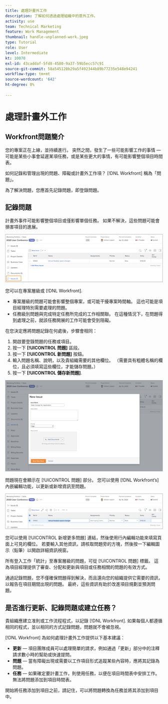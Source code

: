 ```yaml
---
title: 處理計畫外工作
description: 了解如何透過處理組織中的意外工作。
activity: use
team: Technical Marketing
feature: Work Management
thumbnail: handle-unplanned-work.jpeg
type: Tutorial
role: User
level: Intermediate
kt: 10070
exl-id: 43caddaf-5fd8-4580-9a37-59b5ecc57c91
source-git-commit: 58a545120b29a5f492344b89b77235e548e94241
workflow-type: tm+mt
source-wordcount: '642'
ht-degree: 0%

---
```


# 處理計畫外工作

## Workfront問題簡介

您的專案正在上線，並持續進行。 突然之間，發生了一些可能影響工作的事情 — 可能是某些小事會延遲某項任務，或是某些更大的事情，有可能影響整個項目時間表。

如何記錄和管理出現的問題、障礙或計畫外工作項？ [!DNL Workfront] 稱為「問題」。

為了解決問題，您應首先記錄問題，即登錄問題。

## 記錄問題

計畫外事件可能影響整個項目或僅影響單個任務。 如果不解決，這些問題可能會損害項目的進展。

![的影像 [!UICONTROL 問題] 區段 [!DNL Workfront]](assets/01-issue-list-project-level-generic.png)

您可以在專案層級或 [!DNL Workfront].

* 專案層級的問題可能會影響整個專案，或可能干擾專案時間軸。 這也可能是項目經理特別需要處理的問題。
* 任務級別問題與完成特定任務所完成的工作相關聯。 在這種情況下，在問題得到處理之前，就該任務開展的工作可能會受到阻礙。

在您決定應將問題記錄在何處後，步驟會相同：

1. 開啟要登錄問題的任務或項目。
1. 按一下 **[!UICONTROL 問題]** 區段。
1. 按一下 **[!UICONTROL 新問題]** 按鈕。
1. 輸入問題名稱、說明，以及貴組織需要的其他欄位。 （需要具有粗體名稱的欄位，且必須填寫這些欄位，才能儲存問題。）
1. 按一下 **[!UICONTROL 儲存新問題]**.

![的影像 [!UICONTROL 新問題] 視窗 [!DNL Workfront]](assets/02-create-issue-details-window.png)

問題現在會顯示在 [!UICONTROL 問題] 部分。 您可以使用 [!DNL Workfront’s] 內嵌編輯功能，以更新或新增資訊至問題。

![的影像 [!DNL Workfront’s] 內嵌編輯功能，以更新或新增資訊至問題](assets/03-issue-list-inline-editing.png)

您可以使用 [!UICONTROL 新增更多問題] 連結，然後使用行內編輯功能來填寫頁面上可見的欄位。 若要輸入其他資訊，請核取問題旁的方塊，然後按一下編輯圖示（鉛筆）以開啟詳細資訊視窗。

所有登入工作「統計」至專案層級的問題，可從 [!UICONTROL 問題] 標籤。 這為項目經理提供了審查、分配和更新與項目或任務相關的問題的有效方式。

通過記錄問題，您不僅確保問題得到解決，而且還向您的組織提供它需要的資訊，以報告在項目期間出現的問題。 最終，這些資訊有助於改進項目規劃並預測問題。

<!-- 
Learn more graphic and documentation articles/links
* Create issues
* Delete issues
* Edit issues
* View issues
-->

## 是否進行更新、記錄問題或建立任務？

貴組織應建立准則或工作流程程式，以記錄 [!DNL Workfront]. 如果每個人都遵循相同的程式，並以相同的方式記錄問題，問題就不會被忽視。

[!DNL Workfront] 為如何處理計畫外工作提供以下基本建議：

* **更新** — 項目團隊成員可以處理簡單的請求，例如通過「更新」部分中的注釋請求數小時的幫助或快速提問。
* **問題** — 當有障礙出現或需要以工作項目形式追蹤某些內容時，應將其記錄為問題。
* **任務** — 如果確定要計畫工作，則使用任務，以便在項目時間表中安排工作。 無法將問題添加到項目時間表。

開始將任務添加到項目之前，請記住，可以將問題轉換為任務並將其添加到項目中。 <!-- Learn how to do this in Section 3 of this learning path. -->

